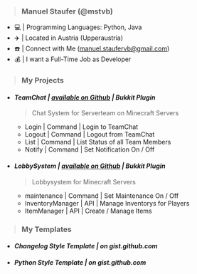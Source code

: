 > ### Manuel Staufer (@mstvb)

  - 💻 | Programming Languages: Python, Java
  - ✈️ | Located in Austria (Upperaustria)
  - ☎️ | Connect with Me (manuel.staufervb@gmail.com)
  - 💰 | I want a Full-Time Job as Developer

> ### My Projects

  - #### *TeamChat | [available on Github](https://github.com/mstvb/reforgeteamchat) | Bukkit Plugin*
    > Chat System for Serverteam on Minecraft Servers

      - Login | Command | Login to TeamChat
      - Logout | Command | Logout from TeamChat
      - List | Command | List Status of all Team Members
      - Notify | Command | Set Notification On / Off
      
  - #### *LobbySystem | [available on Github](https://github.com/mstvb/reforgelobbysystem) | Bukkit Plugin*
    > Lobbysystem for Minecraft Servers

      - maintenance | Command | Set Maintenance On / Off
      - InventoryManager | API | Manage Inventorys for Players
      - ItemManager | API | Create / Manage Items
      
> ### My Templates

  - #### *Changelog Style Template | on gist.github.com*

  - #### *Python Style Template | on gist.github.com*
    
